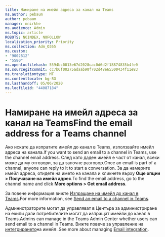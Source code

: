 ```yaml
---
title: Намиране на имейл адреса за канал на Teams
ms.author: pebaum
author: pebaum
manager: mnirkhe
ms.audience: Admin
ms.topic: article
ROBOTS: NOINDEX, NOFOLLOW
localization_priority: Priority
ms.collection: Adm_O365
ms.custom:
- "9002512"
- "5580"
ms.openlocfilehash: 5594bc0013e67d2028cac0d6d2f18874835b4fe0
ms.sourcegitcommit: cc7b6f00275adaab90f702d48e65500434f11e83
ms.translationtype: MT
ms.contentlocale: bg-BG
ms.lasthandoff: 05/06/2020
ms.locfileid: "44087184"
---
```

# <a name="find-the-email-address-for-a-teams-channel"></a><span data-ttu-id="0a9ba-102">Намиране на имейл адреса за канал на Teams</span><span class="sxs-lookup"><span data-stu-id="0a9ba-102">Find the email address for a Teams channel</span></span>

<span data-ttu-id="0a9ba-103">Ако искате да изпратите имейл до канал в Teams, използвайте имейл адреса на канала.</span><span class="sxs-lookup"><span data-stu-id="0a9ba-103">If you want to send an email to a channel in Teams, use the channel email address.</span></span> <span data-ttu-id="0a9ba-104">След като даден имейл е част от канал, всеки може да му отговори, за да започне разговор.</span><span class="sxs-lookup"><span data-stu-id="0a9ba-104">Once an email is part of a channel, anyone can reply to it to start a conversation.</span></span> <span data-ttu-id="0a9ba-105">За да намерите имейл адреса, отидете на името на канала и кликнете върху **Още опции > Получаване на имейл адрес**.</span><span class="sxs-lookup"><span data-stu-id="0a9ba-105">To find the email address, go to the channel name and click **More options > Get email address**.</span></span>

<span data-ttu-id="0a9ba-106">За повече информация вижте [Изпращане на имейл до канал в Teams](https://support.office.com/article/send-an-email-to-a-channel-in-teams-d91db004-d9d7-4a47-82e6-fb1b16dfd51e).</span><span class="sxs-lookup"><span data-stu-id="0a9ba-106">For more information, see [Send an email to a channel in Teams](https://support.office.com/article/send-an-email-to-a-channel-in-teams-d91db004-d9d7-4a47-82e6-fb1b16dfd51e).</span></span>

<span data-ttu-id="0a9ba-107">Администраторите могат да управляват в Центъра за администриране на екипи дали потребителите могат да изпращат имейли до канал в Teams.</span><span class="sxs-lookup"><span data-stu-id="0a9ba-107">Admins can manage in the Teams Admin Center whether users can send email to a channel in Teams.</span></span> <span data-ttu-id="0a9ba-108">Вижте повече за управление на [интегрирането](https://docs.microsoft.com/microsoftteams/enable-features-office-365#email-integration)на имейл .</span><span class="sxs-lookup"><span data-stu-id="0a9ba-108">See more about managing [Email integration](https://docs.microsoft.com/microsoftteams/enable-features-office-365#email-integration).</span></span>
